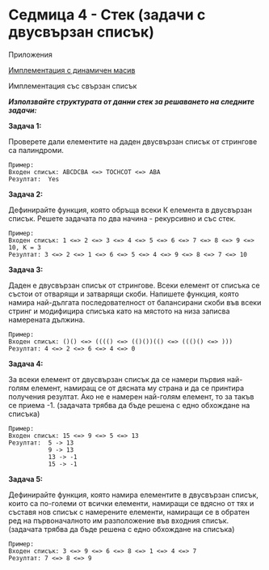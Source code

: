 
# Седмица 4 - Стек (задачи с двусвързан списък)

Приложения

[Имплементация с динамичен масив](https://github.com/DenitsaStoianova/Data-Structures-and-Algorithms/tree/main/Week04/DynamicArrayImplementation)

Имплементация със свързан списък

***Използвайте структурата от данни стек за решаването на следните задачи:***

**Задача 1:**

Проверете дали елементите на даден двусвързан списък от стрингове са палиндроми.

```
Пример: 
Входен списък: ABCDCBA <=> TOCHCOT <=> ABA 
Резултат:  Yes
```

**Задача 2:**

Дефинирайте функция, която обръща всеки К елемента в двусвързан списък. Решете задачата по два начина - рекурсивно и със стек.

```
Пример: 
Входен списък: 1 <=> 2 <=> 3 <=> 4 <=> 5 <=> 6 <=> 7 <=> 8 <=> 9 <=> 10, К = 3
Резултат: 3 <=> 2 <=> 1 <=> 6 <=> 5 <=> 4 <=> 9 <=> 8 <=> 7 <=> 10
```

**Задача 3:**

Даден е двусвързан списък от стрингове. Всеки елемент от списъка се състои от отварящи и затварящи скоби. Напишете функция, която намира най-дългата последователност от балансирани скоби във всеки стринг и модифицира списъка като на мястото на низа записва намерената дължина.

```
Пример: 
Входен списък: ()() <=> (((() <=> (()())(() <=> ((()() <=> )))
Резултат: 4 <=> 2 <=> 6 <=> 4 <=> 0
```

**Задача 4:**

За всеки елемент от двусвързан списък да се намери първия най-голям елемент, намиращ се от дясната му страна и да се принтира получения резултат. Ако не е намерен най-голям елемент, то за такъв се приема -1. (задачата трябва да бъде решена с едно обхождане на списъка)

```
Пример:
Входен списък: 15 <=> 9 <=> 5 <=> 13
Резултат:  5 -> 13
           9 -> 13
           13 -> -1
           15 -> -1
```

**Задача 5:**

Дефинирайте функция, която намира елементите в двусвързан списък, които са по-големи от всички елементи, намиращи се вдясно от тях и съставя нов списък с намерените елементи, намиращи се в обратен ред на първоначалното им разположение във входния списък. (задачата трябва да бъде решена с едно обхождане на списъка)

```
Пример: 
Входен списък: 3 <=> 9 <=> 6 <=> 8 <=> 1 <=> 4 <=> 7 
Резултат: 7 <=> 8 <=> 9 
```
